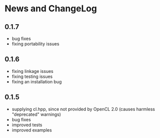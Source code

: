 # News and ChangeLog

## 0.1.7

- bug fixes
- fixing portability issues

## 0.1.6

- fixing linkage issues
- fixing testing issues
- fixing an installation bug


## 0.1.5

- supplying cl.hpp, since not provided by OpenCL 2.0 (causes harmless "deprecated" warnings)
- bug fixes
- improved tests
- improved examples
